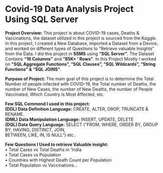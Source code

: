 # Covid-19 Data Analysis Project Using SQL Server

**Project Overview:**
This project is about COVID-19 cases, Deaths & Vaccinations, the dataset utilized in this project is sourced from the Kaggle. In this project, I created a New Database, imported a Dataset from a Device, and worked on different types of Questions to “Retrieve valuable Insights” from the Data. I did this project in **SSMS** using **“SQL Server”**. The Dataset Contains **“16 Columns”** and  **”85K+ ‘ Rows”**. In this Project Mostly I worked on **"SQL Aggregate Functions”, “SQL Clauses”,  “SQL Wildcards”, “String Functions” & “SQL JOINS”**.

**Purpose of Project:**
The main goal of this project is to determine the Total Number of people infected with COVID-19, the Total number of Deaths, the number of New Cases, the number of New Deaths, the number of People Vaccinated, Which Country Is Most Affected, etc.

**Few SQL Commend I used in this project:**                                                           
**(DDL) Data Definition Language:** CREATE, ALTER, DROP, TRUNCATE & RENAME.                                          
**(DML) Data Manipulation Language:** INSERT, UPDATE, DELETE                                       
**(DQL) Data Query Language:** SELECT (“FROM, WHERE, ORDER BY, GROUP BY, HAVING, DISTINCT, JOIN,                                   
BETWEEN, LIKE, IN, IS NULL”) etc..                            

**Few Questions I Used to retrieve Valuable insight:**                                                            
•	Total Cases vs Total Deaths in 'India                                                      
•	Total Cases vs Population                                                             
•	Countries with Highest Death Count per Population                                    
•	Total Population vs Vaccinations…                                  
